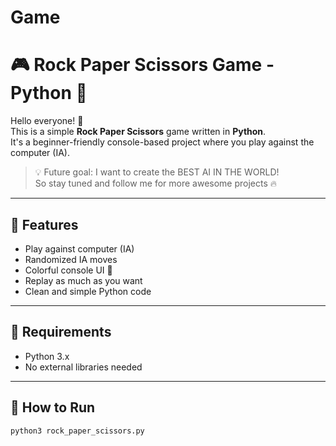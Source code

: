 # Game
# 🎮 Rock Paper Scissors Game - Python 🐍

Hello everyone! 👋  
This is a simple **Rock Paper Scissors** game written in **Python**.  
It's a beginner-friendly console-based project where you play against the computer (IA).  

> 💡 Future goal: I want to create the BEST AI IN THE WORLD!  
> So stay tuned and follow me for more awesome projects 🔥

---

## 📌 Features

- Play against computer (IA)
- Randomized IA moves
- Colorful console UI 🎨
- Replay as much as you want
- Clean and simple Python code

---

## 🧠 Requirements

- Python 3.x
- No external libraries needed

---

## 🚀 How to Run

```bash
python3 rock_paper_scissors.py


